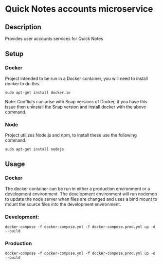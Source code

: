 # Quick Notes accounts microservice

## Description
Provides user accounts services for Quick Notes

## Setup

### Docker

Project intended to be run in a Docker container, you will need to install docker to do this.

````
sudo apt-get install docker.io
````

Note: Conflicts can arise with Snap versions of Docker, if you have this issue then uninstall the Snap version and install docker with the above command.

### Node

Project utilizes Node.js and npm, to install these use the following command.

````
sudo apt-get install nodejs
````

## Usage

### Docker
The docker container can be run in either a production environment or a development environment. The development environment will run nodemon to update the node server when files are changed and uses a bind mount to mount the source files into the development environment.

### Development:
````
docker-compose -f docker-compose.yml -f docker-compose.prod.yml up -d --build
````
### Production
````
docker-compose -f docker-compose.yml -f docker-compose.prod.yml up -d --build
````